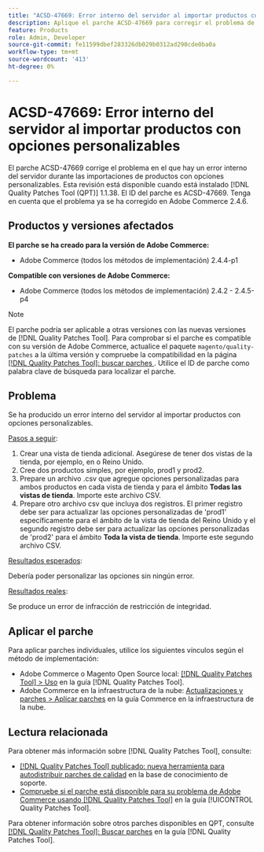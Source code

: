 ```yaml
---
title: "ACSD-47669: Error interno del servidor al importar productos con opciones personalizables"
description: Aplique el parche ACSD-47669 para corregir el problema de Adobe Commerce en el que hay un error interno del servidor durante la importación de productos con opciones personalizables.
feature: Products
role: Admin, Developer
source-git-commit: fe11599dbef283326db029b0312ad290cde0ba0a
workflow-type: tm+mt
source-wordcount: '413'
ht-degree: 0%

---
```


# ACSD-47669: Error interno del servidor al importar productos con opciones personalizables

El parche ACSD-47669 corrige el problema en el que hay un error interno del servidor durante las importaciones de productos con opciones personalizables. Esta revisión está disponible cuando está instalado [!DNL Quality Patches Tool (QPT)] 1.1.38. El ID del parche es ACSD-47669. Tenga en cuenta que el problema ya se ha corregido en Adobe Commerce 2.4.6.

## Productos y versiones afectados

**El parche se ha creado para la versión de Adobe Commerce:**

* Adobe Commerce (todos los métodos de implementación) 2.4.4-p1

**Compatible con versiones de Adobe Commerce:**

* Adobe Commerce (todos los métodos de implementación) 2.4.2 - 2.4.5-p4

>[!NOTE]
>
>El parche podría ser aplicable a otras versiones con las nuevas versiones de [!DNL Quality Patches Tool]. Para comprobar si el parche es compatible con su versión de Adobe Commerce, actualice el paquete `magento/quality-patches` a la última versión y compruebe la compatibilidad en la página [[!DNL Quality Patches Tool]: buscar parches ](https://experienceleague.adobe.com/tools/commerce-quality-patches/index.html). Utilice el ID de parche como palabra clave de búsqueda para localizar el parche.

## Problema

Se ha producido un error interno del servidor al importar productos con opciones personalizables.

<u>Pasos a seguir</u>:

1. Crear una vista de tienda adicional. Asegúrese de tener dos vistas de la tienda, por ejemplo, en o Reino Unido.
1. Cree dos productos simples, por ejemplo, prod1 y prod2.
1. Prepare un archivo .csv que agregue opciones personalizadas para ambos productos en cada vista de tienda y para el ámbito **Todas las vistas de tienda**. Importe este archivo CSV.
1. Prepare otro archivo csv que incluya dos registros. El primer registro debe ser para actualizar las opciones personalizadas de &#39;prod1&#39; específicamente para el ámbito de la vista de tienda del Reino Unido y el segundo registro debe ser para actualizar las opciones personalizadas de &#39;prod2&#39; para el ámbito **Toda la vista de tienda**. Importe este segundo archivo CSV.

<u>Resultados esperados</u>:

Debería poder personalizar las opciones sin ningún error.

<u>Resultados reales</u>:

Se produce un error de infracción de restricción de integridad.

## Aplicar el parche

Para aplicar parches individuales, utilice los siguientes vínculos según el método de implementación:

* Adobe Commerce o Magento Open Source local: [[!DNL Quality Patches Tool] > Uso](/help/tools/quality-patches-tool/usage.md) en la guía [!DNL Quality Patches Tool].
* Adobe Commerce en la infraestructura de la nube: [Actualizaciones y parches > Aplicar parches](https://experienceleague.adobe.com/docs/commerce-cloud-service/user-guide/develop/upgrade/apply-patches.html) en la guía Commerce en la infraestructura de la nube.

## Lectura relacionada

Para obtener más información sobre [!DNL Quality Patches Tool], consulte:

* [[!DNL Quality Patches Tool] publicado: nueva herramienta para autodistribuir parches de calidad](https://experienceleague.adobe.com/en/docs/commerce-knowledge-base/kb/announcements/commerce-announcements/magento-quality-patches-released-new-tool-to-self-serve-quality-patches) en la base de conocimiento de soporte.
* [Compruebe si el parche está disponible para su problema de Adobe Commerce usando [!DNL Quality Patches Tool]](/help/tools/quality-patches-tool/patches-available-in-qpt/check-patch-for-magento-issue-with-magento-quality-patches.md) en la guía [!UICONTROL Quality Patches Tool].


Para obtener información sobre otros parches disponibles en QPT, consulte [[!DNL Quality Patches Tool]: Buscar parches](https://experienceleague.adobe.com/tools/commerce-quality-patches/index.html) en la guía [!DNL Quality Patches Tool].
